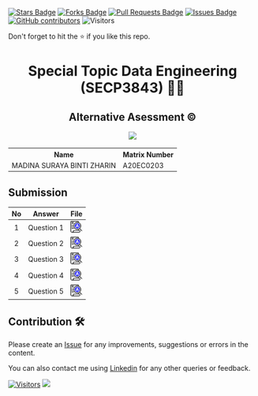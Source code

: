 <a href="https://github.com/drshahizan/SECP3843/stargazers"><img src="https://img.shields.io/github/stars/drshahizan/SECP3843" alt="Stars Badge"/></a>
<a href="https://github.com/drshahizan/SECP3843/network/members"><img src="https://img.shields.io/github/forks/drshahizan/SECP3843" alt="Forks Badge"/></a>
<a href="https://github.com/drshahizan/SECP3843/pulls"><img src="https://img.shields.io/github/issues-pr/drshahizan/SECP3843" alt="Pull Requests Badge"/></a>
<a href="https://github.com/drshahizan/SECP3843/issues"><img src="https://img.shields.io/github/issues/drshahizan/SECP3843" alt="Issues Badge"/></a>
<a href="https://github.com/drshahizan/SECP3843/graphs/contributors"><img alt="GitHub contributors" src="https://img.shields.io/github/contributors/drshahizan/SECP3843?color=2b9348"></a>
![Visitors](https://api.visitorbadge.io/api/visitors?path=https%3A%2F%2Fgithub.com%2Fdrshahizan%2FSECP3843&labelColor=%23d9e3f0&countColor=%23697689&style=flat)

Don't forget to hit the :star: if you like this repo.

<h1 align='center'>Special Topic Data Engineering (SECP3843) 👩‍💻</h1>
<h2 align='center'>Alternative Asessment ©️</h2>

<p align="center">
  <img height="200px" src="https://github.com/drshahizan/SECP3843/assets/119557584/4729a4cf-ee1a-476b-85d3-dae3adaade35" />
</p>

 <table align='center'>
   <tr>
     <th>Name</th>
     <th>Matrix Number</th>
   </tr>
 
   <tr>
     <td>MADINA SURAYA BINTI ZHARIN</td>
     <td>A20EC0203</td>
   </tr>
  </table>

## Submission

| No | Answer | File |
| :-----: | ----- | :------: |
| 1 | Question 1 | <a href="./Question1/AnswerQ1.md"><img src="../../images/answer.png" width="24px" height="24px"></a> |
| 2 | Question 2 | <a href="./Question2/AnswerQ2.md"><img src="../../images/answer.png" width="24px" height="24px"></a> |
| 3 | Question 3 | <a href="./Question3/AnswerQ3.md"><img src="../../images/answer.png" width="24px" height="24px"></a> |
| 4 | Question 4 | <a href="./Question4/AnswerQ4.md"><img src="../../images/answer.png" width="24px" height="24px"></a> |
| 5 | Question 5 | <a href="./Question5/AnswerQ5.md"><img src="../../images/answer.png" width="24px" height="24px"></a> |


## Contribution 🛠️
Please create an [Issue](https://github.com/drshahizan/special-topic-data-engineering/issues) for any improvements, suggestions or errors in the content.

You can also contact me using [Linkedin](https://www.linkedin.com/in/drshahizan/) for any other queries or feedback.

[![Visitors](https://api.visitorbadge.io/api/visitors?path=https%3A%2F%2Fgithub.com%2Fdrshahizan&labelColor=%23697689&countColor=%23555555&style=plastic)](https://visitorbadge.io/status?path=https%3A%2F%2Fgithub.com%2Fdrshahizan)
![](https://hit.yhype.me/github/profile?user_id=81284918)

